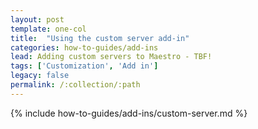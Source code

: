 ```yaml
---
layout: post
template: one-col
title:  "Using the custom server add-in"
categories: how-to-guides/add-ins
lead: Adding custom servers to Maestro - TBF!
tags: ['Customization', 'Add in']
legacy: false
permalink: /:collection/:path
---
```


{% include how-to-guides/add-ins/custom-server.md %}
